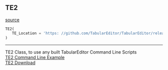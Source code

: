 #


## TE2
[source](https://github.com/Curts0/PyTabular\blob\master\pytabular/pytabular.py\#L491)
```python 
TE2(
   TE_Location = 'https: //github.com/TabularEditor/TabularEditor/releases/download/2.16.7/TabularEditor.Portable.zip'
)
```


---
TE2 Class, to use any built TabularEditor Command Line Scripts  
[TE2 Command Line Example](https://docs.tabulareditor.com/te2/Command-line-Options.html)  
[TE2 Download](https://github.com/TabularEditor/TabularEditor/releases/download/2.16.7/TabularEditor.Portable.zip)
